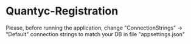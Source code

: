 # Quantyc-Registration

Please, before running the application, change "ConnectionStrings" -> "Default" connection strings to match your DB in file "appsettings.json"
